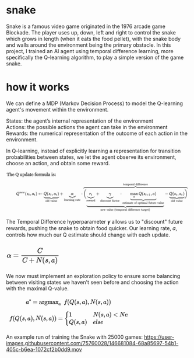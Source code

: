 # snake
Snake is a famous video game originated in the 1976 arcade game Blockade. The player uses up, down, left and right to control the snake which grows in length (when it eats the food pellet), with the snake body and walls around the environment being the primary obstacle. 
In this project, I trained an AI agent using temporal difference learning, more specifically the Q-learning algorithm, to play a simple version of the game snake.

# how it works
We can define a MDP (Markov Decision Process) to model the Q-learning agent's movement within the environment.

States: the agent’s internal representation of the environment <br />
Actions: the possible actions the agent can take in the environment <br />
Rewards: the numerical representation of the outcome of each action in the environment. <br />

In Q-learning, instead of explicitly learning a representation for transition probabilities between states, we let the agent observe its environment, choose an action, and obtain some reward.

<img src="img/Qupdate.png" alt="Q-update formula" width="550">

The Temporal Difference hyperparameter 𝜸 allows us to "discount" future rewards, pushing the snake to obtain food quicker. 
Our learning rate, 𝛼, controls how much our Q estimate should change with each update. 

<img src="img/learningParameter.png" alt="learning rate" width="150" class = "center" >

We now must implement an exploration policy to ensure some balancing between visiting states we haven't seen before and choosing the action with the maximal Q-value. 

<img src="img/explorationPolicy.png" alt="exploration policy" width="350">

An example run of training the Snake with 25000 games:
https://user-images.githubusercontent.com/75760028/146681084-68a85697-54b1-405c-b6ea-1072cf2b0dd9.mov


